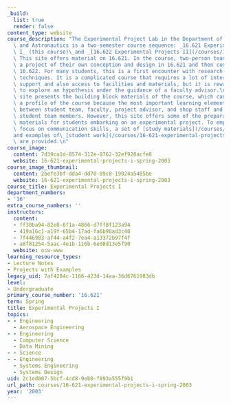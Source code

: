 ```yaml
---
_build:
  list: true
  render: false
content_type: website
course_description: "The Experimental Project Lab in the Department of Aeronautics\
  \ and Astronautics is a two-semester course sequence: _16.621 Experimental Projects\
  \ I_ (this course)\_and _[16.622 Experimental Projects II](/courses/16-622-experimental-projects-ii-fall-2003/)_.\
  \ This site offers material on 16.621. In the course, two-person teams initiate\
  \ a project of their own conception and design in 16.621 and then complete it in\
  \ 16.622. For many students, this is a first encounter with research standards and\
  \ techniques. It is a complicated course that requires a lot of interaction and\
  \ support and also access to facilities and materials, but it is rewarding for students\
  \ to explore an hypothesis under the guidance of a faculty advisor.\n\nThis OCW\
  \ site presents the building block materials of the course, which can provide only\
  \ a profile of the course because the most important learning elements are the interactions\
  \ between student team, faculty, project advisor, and shop staff and also between\
  \ student team members. However, this site offers some of the preparation and guidance\
  \ materials for students embarking on an experimental project. To emphasize the\
  \ focus on communication skills, a set of [study materials](/courses/16-621-experimental-projects-i-spring-2003/pages/study-materials)\_\
  and examples of\_[student work](/courses/16-621-experimental-projects-i-spring-2003/pages/projects)\
  \ are provided.\n"
course_image:
  content: 7d39ca1d-8574-312e-8762-32ef920acfe8
  website: 16-621-experimental-projects-i-spring-2003
course_image_thumbnail:
  content: 2befe3bf-dda4-dd70-89c8-19024a5485be
  website: 16-621-experimental-projects-i-spring-2003
course_title: Experimental Projects I
department_numbers:
- '16'
extra_course_numbers: ''
instructors:
  content:
  - ff38ba94-82e8-6f1a-4866-d7ff8f123a94
  - 419a16c1-a19f-65b4-17ad-fa6b98ad3c40
  - 7f446983-af44-a4f2-7ea4-a13372b97f4f
  - a8f81254-5aac-4e1b-116b-6ed8d13e5f90
  website: ocw-www
learning_resource_types:
- Lecture Notes
- Projects with Examples
legacy_uid: 7af4284c-1166-423d-14aa-36d6761983db
level:
- Undergraduate
primary_course_number: '16.621'
term: Spring
title: Experimental Projects I
topics:
- - Engineering
  - Aerospace Engineering
- - Engineering
  - Computer Science
  - Data Mining
- - Science
- - Engineering
  - Systems Engineering
  - Systems Design
uid: 2c1ed007-5bcf-4cd8-9eb0-f893a555f9b1
url_path: courses/16-621-experimental-projects-i-spring-2003
year: '2003'
---
```

